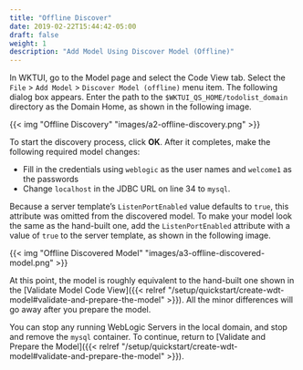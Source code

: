 ```yaml
---
title: "Offline Discover"
date: 2019-02-22T15:44:42-05:00
draft: false
weight: 1
description: "Add Model Using Discover Model (Offline)"
---
```


In WKTUI, go to the Model page and select the Code View tab.  Select the `File` > `Add Model` > `Discover Model (offline)` menu item.  The following dialog box appears.  Enter the path to the `$WKTUI_QS_HOME/todolist_domain` directory as the Domain Home, as shown in the following image.

{{< img "Offline Discovery" "images/a2-offline-discovery.png" >}}

To start the discovery process, click **OK**.  After it completes, make the following required model changes:

- Fill in the credentials using `weblogic` as the user names and `welcome1` as the passwords
- Change `localhost` in the JDBC URL on line 34 to `mysql`.

Because a server template’s `ListenPortEnabled` value defaults to `true`, this attribute was omitted from the discovered model.  To make your model look the same as the hand-built one, add the `ListenPortEnabled` attribute with a value of `true` to the server template, as shown in the following image.

{{< img "Offline Discovered Model" "images/a3-offline-discovered-model.png" >}}

At this point, the model is roughly equivalent to the hand-built one shown in the [Validate Model Code View]({{< relref "/setup/quickstart/create-wdt-model#validate-and-prepare-the-model" >}}).  All the minor differences will go away after you prepare the model.  

You can stop any running WebLogic Servers in the local domain, and stop and remove the `mysql` container.  To continue, return to [Validate and Prepare the Model]({{< relref "/setup/quickstart/create-wdt-model#validate-and-prepare-the-model" >}}).
